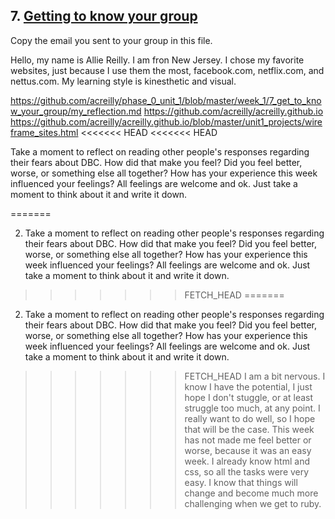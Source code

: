 ## 7. [Getting to know your group](7_get_to_know_your_group/readme.md)

Copy the email you sent to your group in this file.

Hello, my name is Allie Reilly. I am fron New Jersey. I chose my favorite websites, just because I use them the most, facebook.com, netflix.com, and nettus.com. My learning style is kinesthetic and visual.


https://github.com/acreilly/phase_0_unit_1/blob/master/week_1/7_get_to_know_your_group/my_reflection.md
https://github.com/acreilly/acreilly.github.io
https://github.com/acreilly/acreilly.github.io/blob/master/unit1_projects/wireframe_sites.html
<<<<<<< HEAD
<<<<<<< HEAD

Take a moment to reflect on reading other people's responses regarding their fears about DBC. How did that make you feel? Did you feel better, worse, or something else all together? How has your experience this week influenced your feelings? All feelings are welcome and ok. Just take a moment to think about it and write it down. 

=======

2. Take a moment to reflect on reading other people's responses regarding their fears about DBC. How did that make you feel? Did you feel better, worse, or something else all together? How has your experience this week influenced your feelings? All feelings are welcome and ok. Just take a moment to think about it and write it down. 

>>>>>>> FETCH_HEAD
=======

2. Take a moment to reflect on reading other people's responses regarding their fears about DBC. How did that make you feel? Did you feel better, worse, or something else all together? How has your experience this week influenced your feelings? All feelings are welcome and ok. Just take a moment to think about it and write it down. 

>>>>>>> FETCH_HEAD
I am a bit nervous. I know I have the potential, I just hope I don't stuggle, or at least struggle too much, at any point. I really want to do well, so I hope that will be the case. This week has not made me feel better or worse, because it was an easy week. I already know html and css, so all the tasks were very easy. I know that things will change and become much more challenging when we get to ruby.
